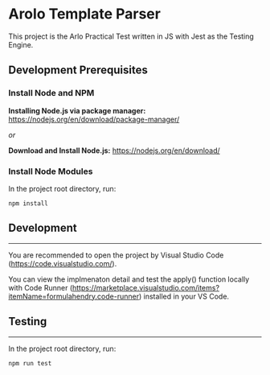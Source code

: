 # Arolo Template Parser

This project is the Arlo Practical Test written in JS with Jest as the Testing Engine.

## Development Prerequisites

### Install Node and NPM

**Installing Node.js via package manager:** https://nodejs.org/en/download/package-manager/

*or*

**Download and Install Node.js:** https://nodejs.org/en/download/

### Install Node Modules
In the project root directory, run:
```
npm install
```

## Development
----------------
You are recommended to open the project by Visual Studio Code (https://code.visualstudio.com/).

You can view the implmenaton detail and test the apply() function locally with Code Runner (https://marketplace.visualstudio.com/items?itemName=formulahendry.code-runner) installed in your VS Code.


## Testing
----------------
In the project root directory, run:
```
npm run test
```


